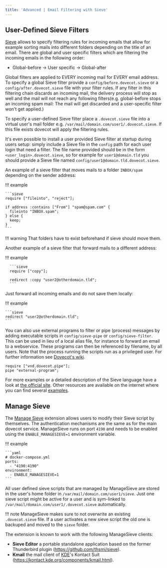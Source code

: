 ```yaml
---
title: 'Advanced | Email Filtering with Sieve'
---
```


## User-Defined Sieve Filters

[Sieve](http://sieve.info/) allows to specify filtering rules for incoming emails that allow for example sorting mails into different folders depending on the title of an email.
There are global and user specific filters which are filtering the incoming emails in the following order:

- Global-before -> User specific -> Global-after

Global filters are applied to EVERY incoming mail for EVERY email address. 
To specify a global Sieve filter provide a `config/before.dovecot.sieve` or a `config/after.dovecot.sieve` file with your filter rules.
If any filter in this filtering chain discards an incoming mail, the delivery process will stop as well and the mail will not reach any following filters(e.g. global-before stops an incoming spam mail: The mail will get discarded and a user-specific filter won't get applied.)

To specify a user-defined Sieve filter place a `.dovecot.sieve` file into a virtual user's mail folder e.g. `/var/mail/domain.com/user1/.dovecot.sieve`. If this file exists dovecot will apply the filtering rules.

It's even possible to install a user provided Sieve filter at startup during users setup: simply include a Sieve file in the `config` path for each user login that need a filter. The file name provided should be in the form `<user_login>.dovecot.sieve`, so for example for `user1@domain.tld` you should provide a Sieve file named `config/user1@domain.tld.dovecot.sieve`.

An example of a sieve filter that moves mails to a folder `INBOX/spam` depending on the sender address:

!!! example

    ```sieve
    require ["fileinto", "reject"];

    if address :contains ["From"] "spam@spam.com" {
      fileinto "INBOX.spam";
    } else {
      keep;
    }
    ```

!!! warning
    That folders have to exist beforehand if sieve should move them.

Another example of a sieve filter that forward mails to a different address:

!!! example 

      ```sieve
      require ["copy"];

      redirect :copy "user2@otherdomain.tld";
      ```

Just forward all incoming emails and do not save them locally:

!!! example

    ```sieve
    redirect "user2@otherdomain.tld";
    ```

You can also use external programs to filter or pipe (process) messages by adding executable scripts in `config/sieve-pipe` or `config/sieve-filter`. This can be used in lieu of a local alias file, for instance to forward an email to a webservice. These programs can then be referenced by filename, by all users. Note that the process running the scripts run as a privileged user. For further information see [Dovecot's wiki](https://wiki.dovecot.org/Pigeonhole/Sieve/Plugins/Pipe).

```sieve
require ["vnd.dovecot.pipe"];
pipe "external-program";
```

For more examples or a detailed description of the Sieve language have a look at [the official site](http://sieve.info/examplescripts). Other resources are available on the internet where you can find several [examples](https://support.tigertech.net/sieve#sieve-example-rules-jmp).

## Manage Sieve

The [Manage Sieve](https://doc.dovecot.org/admin_manual/pigeonhole_managesieve_server/) extension allows users to modify their Sieve script by themselves. The authentication mechanisms are the same as for the main dovecot service. ManageSieve runs on port `4190` and needs to be enabled using the `ENABLE_MANAGESIEVE=1` environment variable.

!!! example

    ```yaml
    # docker-compose.yml
    ports:
      - "4190:4190"
    environment:
      - ENABLE_MANAGESIEVE=1
    ```

All user defined sieve scripts that are managed by ManageSieve are stored in the user's home folder in `/var/mail/domain.com/user1/sieve`. Just one sieve script might be active for a user and is sym-linked to `/var/mail/domain.com/user1/.dovecot.sieve` automatically.

!!! note
    ManageSieve makes sure to not overwrite an existing `.dovecot.sieve` file. If a user activates a new sieve script the old one is backuped and moved to the `sieve` folder.

The extension is known to work with the following ManageSieve clients:

- **Sieve Editor**  a portable standalone application based on the former Thunderbird plugin (https://github.com/thsmi/sieve).
- **Kmail**  the mail client of [KDE](https://kde.org/)'s Kontact Suit (https://kontact.kde.org/components/kmail.html).
